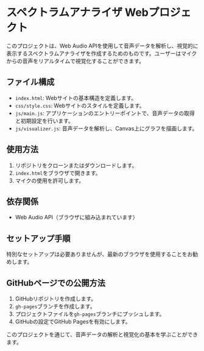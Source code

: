 # スペクトラムアナライザ Webプロジェクト

このプロジェクトは、Web Audio APIを使用して音声データを解析し、視覚的に表示するスペクトラムアナライザを作成するためのものです。ユーザーはマイクからの音声をリアルタイムで視覚化することができます。

## ファイル構成

- `index.html`: Webサイトの基本構造を定義します。
- `css/style.css`: Webサイトのスタイルを定義します。
- `js/main.js`: アプリケーションのエントリーポイントで、音声データの取得と初期設定を行います。
- `js/visualizer.js`: 音声データを解析し、Canvas上にグラフを描画します。

## 使用方法

1. リポジトリをクローンまたはダウンロードします。
2. `index.html`をブラウザで開きます。
3. マイクの使用を許可します。

## 依存関係

- Web Audio API（ブラウザに組み込まれています）

## セットアップ手順

特別なセットアップは必要ありませんが、最新のブラウザを使用することをお勧めします。

## GitHubページでの公開方法

1. GitHubリポジトリを作成します。
2. `gh-pages`ブランチを作成します。
3. プロジェクトファイルを`gh-pages`ブランチにプッシュします。
4. GitHubの設定でGitHub Pagesを有効にします。

このプロジェクトを通じて、音声データの解析と視覚化の基本を学ぶことができます。